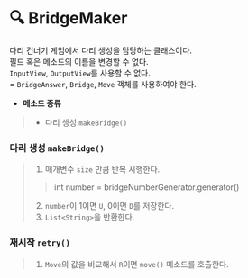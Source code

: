 # 🔍 BridgeMaker
다리 건너기 게임에서 다리 생성을 담당하는 클래스이다.  
필드 혹은 메소드의 이름을 변경할 수 없다.     
`InputView`, `OutputView`를 사용할 수 없다.    
= `BridgeAnswer`, `Bridge`, `Move` 객체를 사용하여야 한다.

* __메소드 종류__
> * 다리 생성 `makeBridge()`

### 다리 생성 `makeBridge()`
> 1. 매개변수 `size` 만큼 반복 시행한다.
> > int number = bridgeNumberGenerator.generator()
> 
> 2. `number`이 1이면 `U`, 0이면 `D`를 저장한다.
> 3. `List<String>`을 반환한다.

### 재시작 `retry()`
> 1. `Move`의 값을 비교해서 `R`이면 `move()` 메소드를 호출한다.

